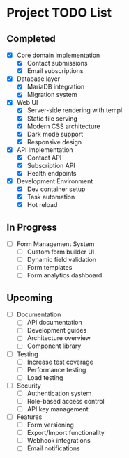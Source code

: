 # Project TODO List

## Completed
- [x] Core domain implementation
  - [x] Contact submissions
  - [x] Email subscriptions
- [x] Database layer
  - [x] MariaDB integration
  - [x] Migration system
- [x] Web UI
  - [x] Server-side rendering with templ
  - [x] Static file serving
  - [x] Modern CSS architecture
  - [x] Dark mode support
  - [x] Responsive design
- [x] API Implementation
  - [x] Contact API
  - [x] Subscription API
  - [x] Health endpoints
- [x] Development Environment
  - [x] Dev container setup
  - [x] Task automation
  - [x] Hot reload

## In Progress
- [ ] Form Management System
  - [ ] Custom form builder UI
  - [ ] Dynamic field validation
  - [ ] Form templates
  - [ ] Form analytics dashboard

## Upcoming
- [ ] Documentation
  - [ ] API documentation
  - [ ] Development guides
  - [ ] Architecture overview
  - [ ] Component library
- [ ] Testing
  - [ ] Increase test coverage
  - [ ] Performance testing
  - [ ] Load testing
- [ ] Security
  - [ ] Authentication system
  - [ ] Role-based access control
  - [ ] API key management
- [ ] Features
  - [ ] Form versioning
  - [ ] Export/Import functionality
  - [ ] Webhook integrations
  - [ ] Email notifications
